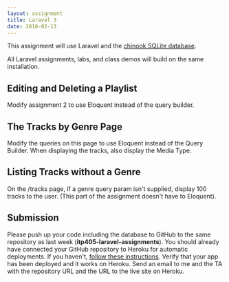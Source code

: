 ```yaml
---
layout: assignment
title: Laravel 3
date: 2018-02-13
---
```


This assignment will use Laravel and the [chinook SQLite database](http://www.sqlitetutorial.net/sqlite-sample-database/).

All Laravel assignments, labs, and class demos will build on the same installation.

## Editing and Deleting a Playlist

Modify assignment 2 to use Eloquent instead of the query builder.

## The Tracks by Genre Page

Modify the queries on this page to use Eloquent instead of the Query Builder. When displaying the tracks, also display the Media Type.

## Listing Tracks without a Genre

On the /tracks page, if a genre query param isn't supplied, display 100 tracks to the user. (This part of the assignment doesn't have to Eloquent).

## Submission

Please push up your code including the database to GitHub to the same repository as last week (__itp405-laravel-assignments__). You should already have connected your GitHub repository to Heroku for automatic deployments. If you haven't, [follow these instructions](/tutorials/deploying-laravel-with-sqlite-to-heroku). Verify that your app has been deployed and it works on Heroku. Send an email to me and the TA with the repository URL and the URL to the live site on Heroku.
